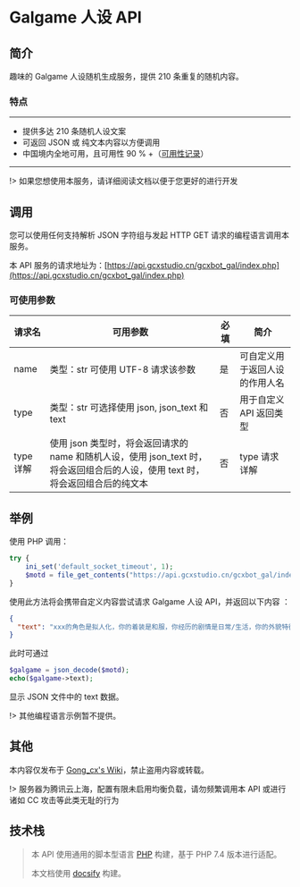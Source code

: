 # Galgame 人设 API

## 简介

趣味的 Galgame 人设随机生成服务，提供 210 条重复的随机内容。

### 特点

---

- 提供多达 210 条随机人设文案
- 可返回 JSON 或 纯文本内容以方便调用
- 中国境内全地可用，且可用性 90 % +（[可用性记录](https://status.gcxstudio.cn)）

---

!> 如果您想使用本服务，请详细阅读文档以便于您更好的进行开发

## 调用

您可以使用任何支持解析 JSON 字符组与发起 HTTP GET 请求的编程语言调用本服务。

本 API 服务的请求地址为：[https://api.gcxstudio.cn/gcxbot_gal/index.php](https://api.gcxstudio.cn/gcxbot_gal/index.php)

### 可使用参数

| 请求名    | 可用参数                                                                                                                        | 必填 | 简介                           |
| --------- | ------------------------------------------------------------------------------------------------------------------------------- | ---- | ------------------------------ |
| name      | 类型：str 可使用 UTF-8 请求该参数                                                                                               | 是   | 可自定义用于返回人设的作用人名 |
| type      | 类型：str 可选择使用 json, json_text 和 text                                                                                    | 否   | 用于自定义 API 返回类型        |
| type 详解 | 使用 json 类型时，将会返回请求的 name 和随机人设，使用 json_text 时，将会返回组合后的人设，使用 text 时，将会返回组合后的纯文本 | 否   | type 请求详解                  |

## 举例

使用 PHP 调用：

```php
try {
    ini_set('default_socket_timeout', 1);
    $motd = file_get_contents("https://api.gcxstudio.cn/gcxbot_gal/index.php?name=xxx&type=json_text");
}
```

使用此方法将会携带自定义内容尝试请求 Galgame 人设 API，并返回以下内容 ：

```json
{
  "text": "xxx的角色是拟人化，你的着装是和服，你经历的剧情是日常/生活，你的外貌特征是阴毛/腋毛，你最喜欢的道具是眼镜，你最喜欢的玩法是轮奸，颜射和潮吹"
}
```

此时可通过

```php
$galgame = json_decode($motd);
echo($galgame->text);
```

显示 JSON 文件中的 text 数据。

!> 其他编程语言示例暂不提供。

## 其他

本内容仅发布于 [Gong_cx's Wiki](https://docs.gcxstudio.cn)，禁止盗用内容或转载。

!> 服务器为腾讯云上海，配置有限未启用均衡负载，请勿频繁调用本 API 或进行诸如 CC 攻击等此类无耻的行为

## 技术栈

> 本 API 使用通用的脚本型语言 [PHP](https://www.php.net/) 构建，基于 PHP 7.4 版本进行适配。
>
> 本文档使用 [docsify](https://docsify.js.org/) 构建。
